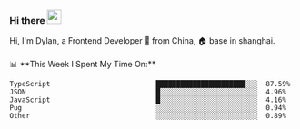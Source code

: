### Hi there <img src="https://media.giphy.com/media/hvRJCLFzcasrR4ia7z/giphy.gif" width="25px">

<!-- ![visitors](https://visitor-badge.glitch.me/badge?page_id=dislfyer.dislfyer) --!>

Hi, I'm Dylan, a Frontend Developer 🚀 from China, 🏠 base in shanghai.
<br/>
<br/>

📊 **This Week I Spent My Time On:**


<!--START_SECTION:waka-->

```text
TypeScript                          ██████████████████████░░░  87.59%
JSON                                █░░░░░░░░░░░░░░░░░░░░░░░░  4.96%
JavaScript                          █░░░░░░░░░░░░░░░░░░░░░░░░  4.16%
Pug                                 ░░░░░░░░░░░░░░░░░░░░░░░░░  0.94%
Other                               ░░░░░░░░░░░░░░░░░░░░░░░░░  0.89%
```

<!--END_SECTION:waka-->

<!--
**About Me:**
 -->
